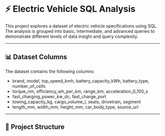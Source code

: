 # ⚡ Electric Vehicle SQL Analysis

This project explores a dataset of electric vehicle specifications using SQL. The analysis is grouped into basic, intermediate, and advanced queries to demonstrate different levels of data insight and query complexity.

---

## 📊 Dataset Columns

The dataset contains the following columns:

- brand, model, top_speed_kmh, battery_capacity_kWh, battery_type, number_of_cells
- torque_nm, efficiency_wh_per_km, range_km, acceleration_0_100_s
- fast_charging_power_kw_dc, fast_charge_port
- towing_capacity_kg, cargo_volume_l, seats, drivetrain, segment
- length_mm, width_mm, height_mm, car_body_type, source_url

---

## 🧩 Project Structure

